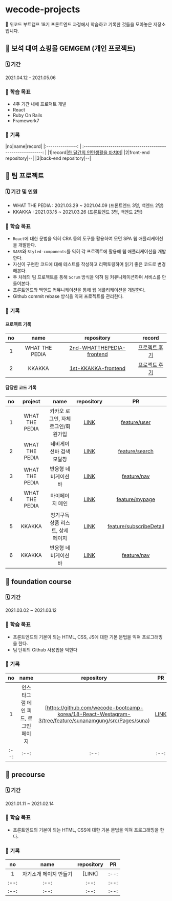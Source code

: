 # wecode-projects
🏓 위코드 부트캠프 18기 프론트엔드 과정에서 학습하고 기록한 것들을 모아놓은 저장소입니다.

## 🐤 보석 대여 쇼핑몰 GEMGEM (개인 프로젝트)
### 🗓 기간
 2021.04.12 - 2021.05.06

### 🎯 학습 목표
- 4주 기간 내에 프로덕트 개발
- React
- Ruby On Rails
- Framework7

### 📝 기록
|no|name|record|
|:---------------: | :----------------------------------------------------------: | 
|1|record|[한 달간의 인턴생활을 마치며](...)|
|2|front-end repository|--|
|3|back-end repository|--|


## 🐣 팀 프로젝트
### 🗓 기간 및 인원
- WHAT THE PEDIA : 2021.03.29 ~ 2021.04.09 (프론트엔드 3명, 백엔드 2명)
- KKAKKA : 2021.03.15 ~ 2021.03.26 (프론트엔드 3명, 백엔드 2명)

### 🎯 학습 목표
- `React`에 대한 문법을 익혀 CRA 등의 도구를 활용하여 모던 SPA 웹 애플리케이션을 개발한다.
- `SASS`와 `Styled-components`를 익혀 각 프로젝트에 활용해 웹 애플리케이션을 개발한다.
- 자신이 구현한 코드에 대해 테스트를 작성하고 리팩토링하여 읽기 좋은 코드로 변경해본다.
- 두 차례의 팀 프로젝트를 통해 `Scrum` 방식을 익혀 팀 커뮤니케이션하며 서비스를 만들어본다.
- 프론트엔드와 백엔드 커뮤니케이션을 통해 웹 애플리케이션을 개발한다.
- Github commit rebase 방식을 익혀 프로젝트를 관리한다.

### 📝 기록
#### 프로젝트 기록
|no|name|repository|record|
| :--: |:---------------: | :----------------: | :----------------------------------------------------------: | 
|1|WHAT THE PEDIA |[2nd-WHATTHEPEDIA-frontend](https://github.com/sunaaank/18-2nd-WHATTHEPEDIA-frontend)|[프로젝트 후기](https://velog.io/@sunaaank/series/2%EC%B0%A8-%ED%94%84%EB%A1%9C%EC%A0%9D%ED%8A%B8-%EC%99%93%EB%8D%94%ED%94%BC%EB%94%94%EC%95%84)|
|2|KKAKKA|[1st-KKAKKA-frontend](https://github.com/wecode-bootcamp-korea/18-1st-KKAKKA-frontend)|[프로젝트 후기](https://velog.io/@sunaaank/series/1%EC%B0%A8-%ED%94%84%EB%A1%9C%EC%A0%9D%ED%8A%B8-KKAKKA)|


#### 담당한 코드 기록
|no|project|name|repository|PR|
| :--: | :-------------:| :------------------------------------: |:-------------: | :-------------------------------: | 
|1|WHAT THE PEDIA|카카오 로그인, 자체 로그인/회원가입|[LINK](https://github.com/wecode-bootcamp-korea/18-2nd-WHATTHEPEDIA-frontend/tree/master/src/Components)|[feature/user](https://github.com/wecode-bootcamp-korea/18-2nd-WHATTHEPEDIA-frontend/pull/6)|
|2|WHAT THE PEDIA|네비게이션바 검색모달창|[LINK](https://github.com/wecode-bootcamp-korea/18-2nd-WHATTHEPEDIA-frontend/tree/master/src/Components/Nav/SearchModal)|[feature/search](https://github.com/wecode-bootcamp-korea/18-2nd-WHATTHEPEDIA-frontend/pull/9)|
|3|WHAT THE PEDIA|반응형 네비게이션 바|[LINK](https://github.com/wecode-bootcamp-korea/18-2nd-WHATTHEPEDIA-frontend/tree/master/src/Components/Nav)|[feature/nav](https://github.com/wecode-bootcamp-korea/18-2nd-WHATTHEPEDIA-frontend/pull/2)|
|4|WHAT THE PEDIA|마이페이지 메인|[LINK](https://github.com/wecode-bootcamp-korea/18-2nd-WHATTHEPEDIA-frontend/tree/master/src/Pages/MyPage)|[feature/mypage](https://github.com/wecode-bootcamp-korea/18-2nd-WHATTHEPEDIA-frontend/pull/8)|
|5|KKAKKA|정기구독 상품 리스트, 상세 페이지|[LINK](https://github.com/wecode-bootcamp-korea/18-1st-KKAKKA-frontend/tree/main/src/Pages/SubscribeList)|[feature/subscribeDetail](https://github.com/wecode-bootcamp-korea/18-1st-KKAKKA-frontend/pull/4)|
|6|KKAKKA|반응형 네비게이션 바|[LINK](https://github.com/wecode-bootcamp-korea/18-1st-KKAKKA-frontend/tree/main/src/Components/Nav)|[feature/nav](https://github.com/wecode-bootcamp-korea/18-1st-KKAKKA-frontend/pull/6)|




## 🥚 foundation course
### 🗓 기간
2021.03.02 ~ 2021.03.12

### 🎯 학습 목표
- 프론트엔드의 기본이 되는 HTML, CSS, JS에 대한 기본 문법을 익혀 프로그래밍을 한다.
- 팀 단위의 Github 사용법을 익힌다

### 📝 기록
|no|name|repository|PR|
| :--: | :---------------: |:---------------: | :----------------------------------------------------------: | 
|1|인스타그램 메인 피드, 로그인페이지|[https://github.com/wecode-bootcamp-korea/18-React-Westagram-3/tree/feature/sunanamgung/src/Pages/suna)|[LINK](https://github.com/wecode-bootcamp-korea/18-React-Westagram-3/pull/1)|
|:--:|:--:|:--:|:--:|

## 🌱 precourse
### 🗓 기간
2021.01.11 ~ 2021.02.14

### 🎯 학습 목표
- 프론트엔드의 기본이 되는 HTML, CSS에 대한 기본 문법을 익혀 프로그래밍을 한다.

### 📝 기록

|no|name|repository|PR|
| :--: | :---------------: |:---------------: | :----------------------------------------------------------: | 
|1|자기소개 페이지 만들기|[LINK]|:--:|
|:--:|:--:|:--:|:--:|
|:--:|:--:|:--:|:--:|

